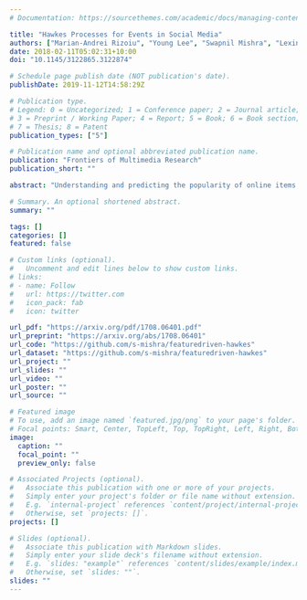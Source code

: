 ```yaml
---
# Documentation: https://sourcethemes.com/academic/docs/managing-content/

title: "Hawkes Processes for Events in Social Media"
authors: ["Marian-Andrei Rizoiu", "Young Lee", "Swapnil Mishra", "Lexing Xie"]
date: 2018-02-11T05:02:31+10:00
doi: "10.1145/3122865.3122874"

# Schedule page publish date (NOT publication's date).
publishDate: 2019-11-12T14:58:29Z

# Publication type.
# Legend: 0 = Uncategorized; 1 = Conference paper; 2 = Journal article;
# 3 = Preprint / Working Paper; 4 = Report; 5 = Book; 6 = Book section;
# 7 = Thesis; 8 = Patent
publication_types: ["5"]

# Publication name and optional abbreviated publication name.
publication: "Frontiers of Multimedia Research"
publication_short: ""

abstract: "Understanding and predicting the popularity of online items is an important open problem in social media analysis. Considerable progress has been made recently in data-driven predictions, and in linking popularity to external promotions. However, the existing methods typically focus on a single source of external influence, whereas for many types of online content such as YouTube videos or news articles, attention is driven by multiple heterogeneous sources simultaneously - e.g. microblogs or traditional media coverage. Here, we propose RNN-MAS, a recurrent neural network for modeling asynchronous streams. It is a sequence generator that connects multiple streams of different granularity via joint inference. We show RNN-MAS not only to outperform the current state-of-the-art Youtube popularity prediction system by 17%, but also to capture complex dynamics, such as seasonal trends of unseen influence. We define two new metrics: promotion score quantifies the gain in popularity from one unit of promotion for a Youtube video; the loudness level captures the effects of a particular user tweeting about the video. We use the loudness level to compare the effects of a video being promoted by a single highly-followed user (in the top 1% most followed users) against being promoted by a group of mid-followed users. We find that results depend on the type of content being promoted: superusers are more successful in promoting Howto and Gaming videos, whereas the cohort of regular users are more influential for Activism videos. This work provides more accurate and explainable popularity predictions, as well as computational tools for content producers and marketers to allocate resources for promotion campaigns."

# Summary. An optional shortened abstract.
summary: ""

tags: []
categories: []
featured: false

# Custom links (optional).
#   Uncomment and edit lines below to show custom links.
# links:
# - name: Follow
#   url: https://twitter.com
#   icon_pack: fab
#   icon: twitter

url_pdf: "https://arxiv.org/pdf/1708.06401.pdf"
url_preprint: "https://arxiv.org/abs/1708.06401"
url_code: "https://github.com/s-mishra/featuredriven-hawkes"
url_dataset: "https://github.com/s-mishra/featuredriven-hawkes"
url_project: ""
url_slides: ""
url_video: ""
url_poster: ""
url_source: ""

# Featured image
# To use, add an image named `featured.jpg/png` to your page's folder. 
# Focal points: Smart, Center, TopLeft, Top, TopRight, Left, Right, BottomLeft, Bottom, BottomRight.
image:
  caption: ""
  focal_point: ""
  preview_only: false

# Associated Projects (optional).
#   Associate this publication with one or more of your projects.
#   Simply enter your project's folder or file name without extension.
#   E.g. `internal-project` references `content/project/internal-project/index.md`.
#   Otherwise, set `projects: []`.
projects: []

# Slides (optional).
#   Associate this publication with Markdown slides.
#   Simply enter your slide deck's filename without extension.
#   E.g. `slides: "example"` references `content/slides/example/index.md`.
#   Otherwise, set `slides: ""`.
slides: ""
---
```

